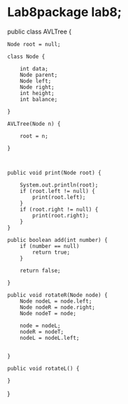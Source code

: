 # Lab8package lab8;

public class AVLTree {

	Node root = null;

	class Node {

		int data;
		Node parent;
		Node left;
		Node right;
		int height;
		int balance;

	}

	AVLTree(Node n) {

		root = n;

	}


	
	public void print(Node root) {
		
		System.out.println(root);
		if (root.left != null) {
			print(root.left);
		}
		if (root.right != null) {
			print(root.right);
		}
	}
	
	public boolean add(int number) {
		if (number == null)
			return true;
		}
		
		return false;
		
	}
	
	public void rotateR(Node node) {
		Node nodeL = node.left;
		Node nodeR = node.right;
		Node nodeT = node;
		
		node = nodeL;
		nodeR = nodeT;
		nodeL = nodeL.left;
		
		
	}
	
	public void rotateL() {
		
	}

}
